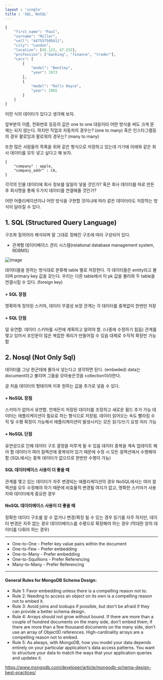 ```yaml
---
layout : 'single'
title : 'SQL, NoSQL'
---
```


```python
{
    "first_name": "Paul",
    "surname": "Miller",
    "cell": "447557505611",
    "city": "London",
    "location": [45.123, 47.232],
    "profession": ["banking", "finance", "trader"],
    "cars": [
        {
            "model": "Bentley",
            "year": 1973
        },
        {
            "model": "Rolls Royce",
            "year": 1965
        }
    ]
}
```
이런 식의 데이터가 있다고 생각해 보자.

앞부분의 이름, 전화번호 등등의 값은 one to one 대응이라 어떤 방식을 써도 크게 문제는 되지 않는다. 하지만 직업과 자동차의 경우는? (one to many)
혹은 인스타그램등의 경우 팔로잉과 팔로워의 경우는? (many to many)

또한 많은 사람들의 목록을 위와 같은 형식으로 저장하고 있는데 거기에 아래와 같은 회사 데이터를 모두 넣고 싶다고 해 보자.

```pythoh
{   
    "company" : apple,
    "company_addr" : CA,
}
```
각각의 인물 데이터에 회사 정보를 일일이 넣을 것인가?
혹은 회사 데이터를 따로 만든 후 회사명을 통해 두가지 데이터를 연결해줄 것인가?


어떤 어플리케이션이냐 어떤 방식을 구현할 것이냐에 따라 같은 데이터라도 저장하는 방식이 달라질 수 있다.


## 1. SQL (Structured Query Language)

구조화 질의어라 해석되며 말 그대로 정해진 구조에 따라 구성되어 있다.

+ 관계형 데이터베이스 관리 시스템(relational database management system, RDBMS)

![image](https://user-images.githubusercontent.com/93754352/167292001-e7b76e97-cca1-4cd6-9deb-25577012a7bd.png)

데이터들을 원하는 방식대로 분류해 table 별로 저장한다.
각 데이터들은 entity라고 불리며 primary key 값을 갖는다. 
우리는 다른 table에서 이 pk 값을 불러와 두 table을 연결시킬 수 있다. (foreign key)

#### + SQL 장점

명확하게 정의된 스키마, 데이터 무결성 보장
관계는 각 데이터를 중복없이 한번만 저장

#### + SQL 단점

덜 유연함. 데이터 스키마를 사전에 계획하고 알려야 함. (나중에 수정하기 힘듬)
관계를 맺고 있어서 조인문이 많은 복잡한 쿼리가 만들어질 수 있음
대체로 수직적 확장만 가능함


## 2. Nosql (Not Only Sql)

데이터를 그냥 한군데에 몰아서 넣는다고 생각하면 된다. (embeded)
data는 document라고 불리며 그들을 모아놓은것을 collection이라한다.

글 처음 데이터의 형태이며 이후 원하는 값을 추가로 넣을 수 있다.

#### + NoSQL 장점

스키마가 없어서 유연함. 언제든지 저장된 데이터를 조정하고 새로운 필드 추가 가능
데이터는 애플리케이션이 필요로 하는 형식으로 저장됨. 데이터 읽어오는 속도 빨라짐
수직 및 수평 확장이 가능해서 애플리케이션이 발생시키는 모든 읽기/쓰기 요청 처리 가능

#### + NoSQL 단점

유연성으로 인해 데이터 구조 결정을 미루게 될 수 있음
데이터 중복을 계속 업데이트 해야 함
데이터가 여러 컬렉션에 중복되어 있기 때문에 수정 시 모든 컬렉션에서 수행해야 함 (SQL에서는 중복 데이터가 없으므로 한번만 수행이 가능)


#### SQL 데이터베이스 사용이 더 좋을 때

관계를 맺고 있는 데이터가 자주 변경되는 애플리케이션의 경우
NoSQL에서는 여러 컬렉션을 모두 수정해야 하기 때문에 비효율적
변경될 여지가 없고, 명확한 스키마가 사용자와 데이터에게 중요한 경우


#### NoSQL 데이터베이스 사용이 더 좋을 때

정확한 데이터 구조를 알 수 없거나 변경/확장 될 수 있는 경우
읽기를 자주 하지만, 데이터 변경은 자주 없는 경우
데이터베이스를 수평으로 확장해야 하는 경우 (막대한 양의 데이터를 다뤄야 하는 경우)

---------

+ One-to-One - Prefer key value pairs within the document
+ One-to-Few - Prefer embedding
+ One-to-Many - Prefer embedding
+ One-to-Squillions - Prefer Referencing
+ Many-to-Many - Prefer Referencing

---------

#### General Rules for MongoDB Schema Design:

+ Rule 1: Favor embedding unless there is a compelling reason not to.
+ Rule 2: Needing to access an object on its own is a compelling reason not to embed it.
+ Rule 3: Avoid joins and lookups if possible, but don't be afraid if they can provide a better schema design.
+ Rule 4: Arrays should not grow without bound. If there are more than a couple of hundred documents on the many side, don't embed them; if there are more than a few thousand documents on the many side, don't use an array of ObjectID references. High-cardinality arrays are a compelling reason not to embed.
+ Rule 5: As always, with MongoDB, how you model your data depends entirely on your particular application's data access patterns. You want to structure your data to match the ways that your application queries and updates it.



https://www.mongodb.com/developer/article/mongodb-schema-design-best-practices/


